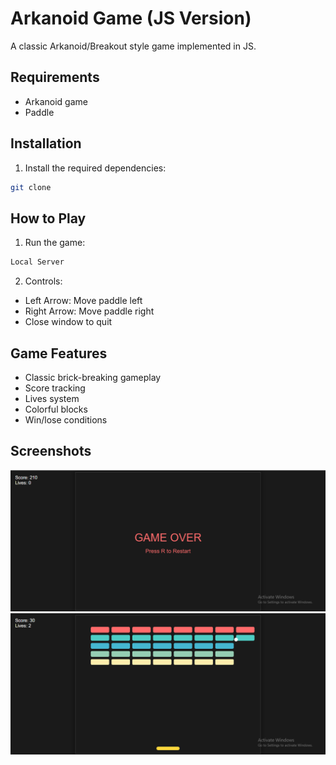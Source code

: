 # Arkanoid Game (JS Version)

A classic Arkanoid/Breakout style game implemented in JS.

## Requirements
- Arkanoid game
- Paddle 

## Installation
1. Install the required dependencies:
```bash
git clone 
```

## How to Play
1. Run the game:
```bash
Local Server
```

2. Controls:
- Left Arrow: Move paddle left
- Right Arrow: Move paddle right
- Close window to quit

## Game Features
- Classic brick-breaking gameplay
- Score tracking
- Lives system
- Colorful blocks
- Win/lose conditions

## Screenshots

![Game Screenshot 1](001.png)
![Game Screenshot 2](002.png)
